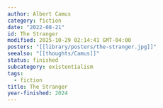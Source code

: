 ```yaml
---
author: Albert Camus
category: fiction
date: "2022-08-21"
id: The Stranger
modified: 2025-10-29 02:14:41 GMT-04:00
posters: "[[library/posters/the-stranger.jpg]]"
seealso: "[[thoughts/Camus]]"
status: finished
subcategory: existentialism
tags:
  - fiction
title: The Stranger
year-finished: 2024
---
```

